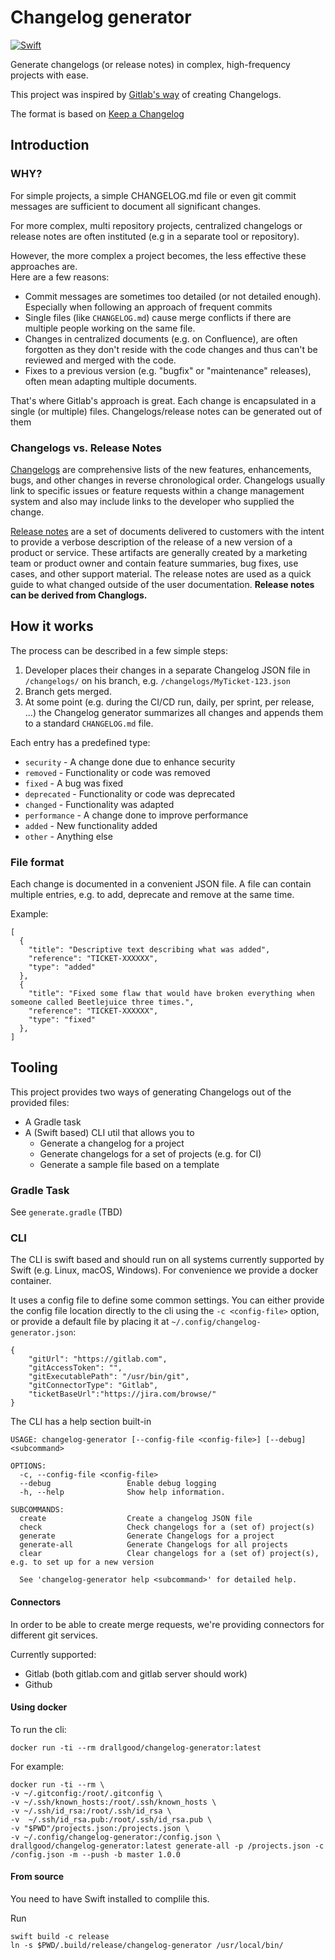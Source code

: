 # Changelog generator
[![Swift](https://github.com/drallgood/changelog-generator/actions/workflows/build.yml/badge.svg)](https://github.com/drallgood/changelog-generator/actions/workflows/build.yml)

Generate changelogs (or release notes) in complex, high-frequency projects with ease. 

This project was inspired by [Gitlab's way](https://about.gitlab.com/blog/2018/07/03/solving-gitlabs-changelog-conflict-crisis/) of creating Changelogs.

The format is based on [Keep a Changelog](https://keepachangelog.com/en/1.0.0/) 

## Introduction
### WHY?

For simple projects, a simple CHANGELOG.md file or even git commit messages are sufficient to document all significant changes.   

For more complex, multi repository projects, centralized changelogs or release notes are often instituted (e.g in a separate tool or repository). 

However, the more complex a project becomes, the less effective these approaches are.  
Here are a few reasons:

- Commit messages are sometimes too detailed (or not detailed enough). Especially when following an approach of frequent commits
- Single files (like `CHANGELOG.md`) cause merge conflicts if there are multiple people working on the same file.
- Changes in centralized documents (e.g. on Confluence), are often forgotten as they don't reside with the code changes and thus can't be reviewed and merged with the code.
- Fixes to a previous version (e.g. "bugfix" or "maintenance" releases), often mean adapting multiple documents.

That's where Gitlab's approach is great. Each change is encapsulated in a single (or multiple) files. Changelogs/release notes can be generated out of them

### Changelogs vs. Release Notes

[Changelogs](https://en.wikipedia.org/wiki/Changelog) are comprehensive lists of the new features, enhancements, bugs, and other changes in reverse chronological order. Changelogs usually link to specific issues or feature requests within a change management system and also may include links to the developer who supplied the change.

[Release notes](https://en.wikipedia.org/wiki/Release_notes) are a set of documents delivered to customers with the intent to provide a verbose description of the release of a new version of a product or service. These artifacts are generally created by a marketing team or product owner and contain feature summaries, bug fixes, use cases, and other support material. The release notes are used as a quick guide to what changed outside of the user documentation.
**Release notes can be derived from Changlogs.**

## How it works

The process can be described in a few simple steps:

1) Developer places their changes in a separate Changelog JSON file in `/changelogs/` on his branch, e.g. `/changelogs/MyTicket-123.json`
2) Branch gets merged.
3) At some point (e.g. during the CI/CD run, daily, per sprint, per release, ...) the Changelog generator summarizes all changes and appends them to a standard `CHANGELOG.md` file.

Each entry has a predefined type: 
- `security` - A change done due to enhance security 
- `removed` - Functionality or code was removed
- `fixed` - A bug was fixed
- `deprecated` - Functionality or code was deprecated
- `changed` - Functionality was adapted
- `performance` - A change done to improve performance
- `added` - New functionality added
- `other` - Anything else

### File format
Each change is documented in a convenient JSON file.
A file can contain multiple entries, e.g. to add, deprecate and remove at the same time.

Example:

```
[
  {
    "title": "Descriptive text describing what was added",
    "reference": "TICKET-XXXXXX",
    "type": "added"
  }, 
  {
    "title": "Fixed some flaw that would have broken everything when someone called Beetlejuice three times.",
    "reference": "TICKET-XXXXXX",
    "type": "fixed"
  },
]
```

## Tooling
This project provides two ways of generating Changelogs out of the provided files:
- A Gradle task
- A (Swift based) CLI util that allows you to 
	- Generate a changelog for a project
	- Generate changelogs for a set of projects (e.g. for CI)
	- Generate a sample file based on a template

### Gradle Task
See `generate.gradle` (TBD)

### CLI
The CLI is swift based and should run on all systems currently supported by Swift (e.g. Linux, macOS, Windows). For convenience we provide a docker container.

It uses a config file to define some common settings. You can either provide the config file location directly to the cli using the `-c <config-file>` option, or provide a default file by placing it at `~/.config/changelog-generator.json`:

```
{
    "gitUrl": "https://gitlab.com",
    "gitAccessToken": "",
    "gitExecutablePath": "/usr/bin/git",
    "gitConnectorType": "Gitlab",
    "ticketBaseUrl":"https://jira.com/browse/"
}
```

The CLI has a help section built-in
```
USAGE: changelog-generator [--config-file <config-file>] [--debug] <subcommand>

OPTIONS:
  -c, --config-file <config-file>
  --debug                 Enable debug logging 
  -h, --help              Show help information.

SUBCOMMANDS:
  create                  Create a changelog JSON file
  check                   Check changelogs for a (set of) project(s)
  generate                Generate Changelogs for a project
  generate-all            Generate Changelogs for all projects
  clear                   Clear changelogs for a (set of) project(s), e.g. to set up for a new version

  See 'changelog-generator help <subcommand>' for detailed help.
 ```

 #### Connectors

 In order to be able to create merge requests, we're providing connectors for different git services.  

 Currently supported:
 - Gitlab (both gitlab.com and gitlab server should work)
 - Github

#### Using docker
 
To run the cli:
```
docker run -ti --rm drallgood/changelog-generator:latest
```

For example:
```
docker run -ti --rm \
-v ~/.gitconfig:/root/.gitconfig \
-v ~/.ssh/known_hosts:/root/.ssh/known_hosts \
-v ~/.ssh/id_rsa:/root/.ssh/id_rsa \
-v  ~/.ssh/id_rsa.pub:/root/.ssh/id_rsa.pub \
-v "$PWD"/projects.json:/projects.json \
-v ~/.config/changelog-generator:/config.json \
drallgood/changelog-generator:latest generate-all -p /projects.json -c /config.json -m --push -b master 1.0.0
```

#### From source

You need to have Swift installed to complile this.

Run
```
swift build -c release
ln -s $PWD/.build/release/changelog-generator /usr/local/bin/
```